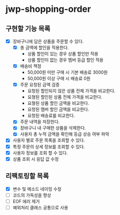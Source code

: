 # jwp-shopping-order

## 구현할 기능 목록
- [x] 장바구니에 담은 상품을 주문할 수 있다.
  - [x] 총 금액에 할인을 적용한다.
    - 상품 할인이 있는 경우 상품 할인만 적용
    - 상품 할인이 없는 경우 멤버 등급 할인 적용
  - [x] 배송비 책정
    - 50,000원 미만 구매 시 기본 배송료 3000원
    - 50,000원 이상 구매 시 배송료 0원
  - [x] 주문 요청된 금액 검증
    - 요청된 할인되지 않은 상품 전체 가격을 비교한다.
    - 요쳥된 할인된 상품 전체 가격을 비교한다.
    - 요쳥된 상품 할인 금액을 비교한다.
    - 요청된 멤버 할인 금액을 비교한다.
    - 요청된 배송료를 비교한다.
  - [x] 주문 내역을 저장한다.
  - [x] 장바구니 내 구매한 상품을 삭제한다.
  - [x] 사용자 총 누적 금액을 확인해 등급 상승 여부 파악
- [x] 사용자 별로 주문 목록을 조회할 수 있다.
- [x] 특정 주문의 상세 정보를 조회할 수 있다.
- [x] 사용자 정보를 조회 할 수 있다.
- [x] 상품 조회 시 응답 값 수정
## 리팩토링할 목록
- [x] 변수 및 메소드 네이밍 수정
- [ ] 코드의 가독성을 향상
- [ ] EOF 에러 제거
- [ ] 예외처리 클래스 공통으로 사용
